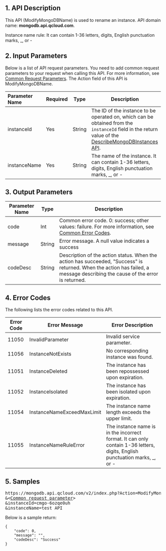 ## 1. API Description
This API (ModifyMongoDBName) is used to rename an instance.
API domain name: **mongodb.api.qcloud.com**.

Instance name rule: It can contain 1-36 letters, digits, English punctuation marks, _, or -

## 2. Input Parameters
Below is a list of API request parameters. You need to add common request parameters to your request when calling this API. For more information, see [Common Request Parameters](https://intl.cloud.tencent.com/document/product/213/6976). The Action field of this API is ModifyMongoDBName.

| Parameter Name | Required | Type | Description |
|:---------|---------|---------|---------|
| instanceId | Yes | String | The ID of the instance to be operated on, which can be obtained from the `instanceId` field in the return value of the [DescribeMongoDBInstances API](https://intl.cloud.tencent.com/document/product/240/8312). |
| instanceName | Yes | String | The name of the instance. It can contain 1-36 letters, digits, English punctuation marks, _, or - |

## 3. Output Parameters

| Parameter Name | Type | Description |
|---------|---------|---------|
| code | Int | Common error code. 0: success; other values: failure. For more information, see [Common Error Codes](https://intl.cloud.tencent.com/document/product/377/8946). |
| message | String | Error message. A null value indicates a success |
| codeDesc | String | Description of the action status. When the action has succeeded, "Success" is returned. When the action has failed, a message describing the cause of the error is returned.|

## 4. Error Codes
The following lists the error codes related to this API.

| Error Code | Error Message | Error Description |
|---------|---------|---------|
| 11050 | InvalidParameter | Invalid service parameter. |
|11056|InstanceNotExists| No corresponding instance was found. |
|11051|InstanceDeleted| The instance has been repossessed upon expiration. |
|11052|InstanceIsolated| The instance has been isolated upon expiration. |
|11054|InstanceNameExceedMaxLimit| The instance name length exceeds the upper limit. |
|11055|InstanceNameRuleError| The instance name is in the incorrect format. It can only contain 1-36 letters, digits, English punctuation marks, _, or - |


## 5. Samples
<pre>
https://mongodb.api.qcloud.com/v2/index.php?Action=ModifyMongoDBName
&<<a href="https://intl.cloud.tencent.com/doc/api/229/6976">Common request parameter</a>>
&instanceId=cmgo-6ozqe0uh
&instanceName=test_API
</pre>
Below is a sample return:
```
{
    "code": 0,
    "message": "",
    "codeDesc": "Success"
}

```